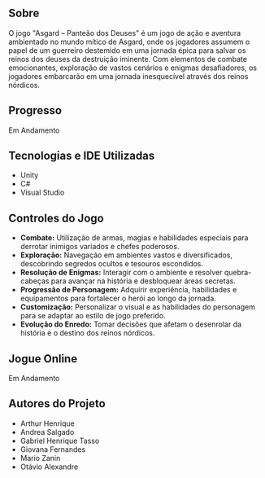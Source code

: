 ## Sobre
O jogo "Asgard – Panteão dos Deuses" é um jogo de ação e aventura ambientado no mundo mítico de Asgard, onde os jogadores assumem o papel de um guerreiro destemido em uma jornada épica para salvar os reinos dos deuses da destruição iminente. Com elementos de combate emocionantes, exploração de vastos cenários e enigmas desafiadores, os jogadores embarcarão em uma jornada inesquecível através dos reinos nórdicos.

## Progresso
Em Andamento

## Tecnologias e IDE Utilizadas
- Unity
- C#
- Visual Studio

## Controles do Jogo
- **Combate:** Utilização de armas, magias e habilidades especiais para derrotar inimigos variados e chefes poderosos.
- **Exploração:** Navegação em ambientes vastos e diversificados, descobrindo segredos ocultos e tesouros escondidos.
- **Resolução de Enigmas:** Interagir com o ambiente e resolver quebra-cabeças para avançar na história e desbloquear áreas secretas.
- **Progressão de Personagem:** Adquirir experiência, habilidades e equipamentos para fortalecer o herói ao longo da jornada.
- **Customização:** Personalizar o visual e as habilidades do personagem para se adaptar ao estilo de jogo preferido.
- **Evolução do Enredo:** Tomar decisões que afetam o desenrolar da história e o destino dos reinos nórdicos.

## Jogue Online
Em Andamento

## Autores do Projeto
- Arthur Henrique
- Andrea Salgado
- Gabriel Henrique Tasso
- Giovana Fernandes
- Mario Zanin
- Otávio Alexandre
